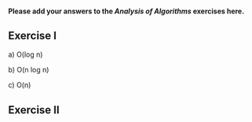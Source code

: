 #### Please add your answers to the ***Analysis of  Algorithms*** exercises here.

## Exercise I

a) O(log n)


b) O(n log n)


c) O(n)

## Exercise II


